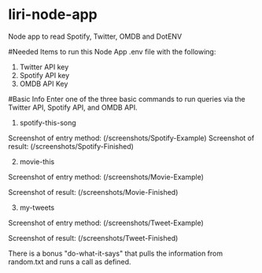 # liri-node-app
Node app to read Spotify, Twitter, OMDB and DotENV

#Needed Items to run this Node App
.env file with the following:
1. Twitter API key
2. Spotify API key
3. OMDB API Key

#Basic Info
Enter one of the three basic commands to run queries via the Twitter API, Spotify API, and OMDB API.
1. spotify-this-song

Screenshot of entry method:
(/screenshots/Spotify-Example)
Screenshot of result:
(/screenshots/Spotify-Finished)


2. movie-this

Screenshot of entry method:
(/screenshots/Movie-Example)

Screenshot of result:
(/screenshots/Movie-Finished)


3. my-tweets

Screenshot of entry method:
(/screenshots/Tweet-Example)

Screenshot of result:
(/screenshots/Tweet-Finished)

There is a bonus "do-what-it-says" that pulls the information from random.txt and runs a call as defined.
